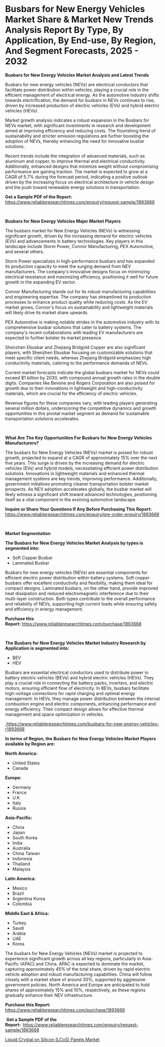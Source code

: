 <p><h1>Busbars for New Energy Vehicles Market Share & Market New Trends Analysis Report By Type, By Application, By End-use, By Region, And Segment Forecasts, 2025 - 2032</h1></p><p><strong>Busbars for New Energy Vehicles Market Analysis and Latest Trends</strong></p>
<p><p>Busbars for new energy vehicles (NEVs) are electrical conductors that facilitate power distribution within vehicles, playing a crucial role in the efficient management of electrical energy. As the automotive industry shifts towards electrification, the demand for busbars in NEVs continues to rise, driven by increased production of electric vehicles (EVs) and hybrid electric vehicles (HEVs).</p><p>Market growth analysis indicates a robust expansion in the Busbars for NEVs market, with significant investments in research and development aimed at improving efficiency and reducing costs. The flourishing trend of sustainability and stricter emission regulations are further boosting the adoption of NEVs, thereby enhancing the need for innovative busbar solutions.</p><p>Recent trends include the integration of advanced materials, such as aluminum and copper, to improve thermal and electrical conductivity. Additionally, enhanced designs that minimize weight without compromising performance are gaining traction. The market is expected to grow at a CAGR of 5.7% during the forecast period, indicating a positive outlook driven by the increasing focus on electrical architecture in vehicle design and the push toward renewable energy solutions in transportation.</p></p>
<p><strong>Get a Sample PDF of the Report:&nbsp;</strong> <a href="https://www.reliableresearchtimes.com/enquiry/request-sample/1893668?utm_campaign=3315&utm_medium=2&utm_source=Github&utm_content=ia&utm_term=07042025&utm_id=busbars-for-new-energy-vehicles">https://www.reliableresearchtimes.com/enquiry/request-sample/1893668</a></p>
<p>&nbsp;</p>
<p><strong>Busbars for New Energy Vehicles Major Market Players</strong></p>
<p><p>The busbars market for New Energy Vehicles (NEVs) is witnessing significant growth, driven by the increasing demand for electric vehicles (EVs) and advancements in battery technologies. Key players in this landscape include Storm Power, Connor Manufacturing, PEX Automotive, and several others.</p><p>Storm Power specializes in high-performance busbars and has expanded its production capacity to meet the surging demand from NEV manufacturers. The company's innovative designs focus on minimizing electrical resistance and maximizing efficiency, positioning it well for future growth in the expanding EV sector.</p><p>Connor Manufacturing stands out for its robust manufacturing capabilities and engineering expertise. The company has streamlined its production processes to enhance product quality while reducing costs. As the EV market grows, Connor's focus on sustainability and lightweight materials will likely drive its market share upwards.</p><p>PEX Automotive is making notable strides in the automotive industry with its comprehensive busbar solutions that cater to battery systems. The company's recent collaborations with leading EV manufacturers are expected to further bolster its market presence. </p><p>Shenzhen Ebusbar and Zhejiang Bridgold Copper are also significant players, with Shenzhen Ebusbar focusing on customizable solutions that meet specific client needs, whereas Zhejiang Bridgold emphasizes high conductivity materials, catering to the performance demands of NEVs.</p><p>Current market forecasts indicate the global busbars market for NEVs could exceed $1 billion by 2030, with compound annual growth rates in the double digits. Companies like Bevone and Rogers Corporation are also poised for growth due to their innovations in lightweight and high-conductivity materials, which are crucial for the efficiency of electric vehicles. </p><p>Revenue figures for these companies vary, with leading players generating several million dollars, underscoring the competitive dynamics and growth opportunities in this pivotal market segment as demand for sustainable transportation solutions accelerates.</p></p>
<p>&nbsp;</p>
<p><strong>What Are The Key Opportunities For Busbars for New Energy Vehicles Manufacturers?</strong></p>
<p><p>The busbars for New Energy Vehicles (NEVs) market is poised for robust growth, projected to expand at a CAGR of approximately 15% over the next five years. This surge is driven by the increasing demand for electric vehicles (EVs) and hybrid models, necessitating efficient power distribution solutions. Innovations in lightweight materials and enhanced thermal management systems are key trends, improving performance. Additionally, government initiatives promoting cleaner transportation bolster market prospects. As NEV adoption accelerates globally, the busbar market will likely witness a significant shift toward advanced technologies, positioning itself as a vital component in the evolving automotive landscape.</p></p>
<p><strong>Inquire or Share Your Questions If Any Before Purchasing This Report:</strong> <a href="https://www.reliableresearchtimes.com/enquiry/pre-order-enquiry/1893668?utm_campaign=3315&utm_medium=2&utm_source=Github&utm_content=ia&utm_term=07042025&utm_id=busbars-for-new-energy-vehicles">https://www.reliableresearchtimes.com/enquiry/pre-order-enquiry/1893668</a></p>
<p>&nbsp;</p>
<p><strong>Market Segmentation</strong></p>
<p><strong>The Busbars for New Energy Vehicles Market Analysis by types is segmented into:</strong></p>
<p><ul><li>Soft Copper Busbar</li><li>Laminated Busbar</li></ul></p>
<p><p>Busbars for new energy vehicles (NEVs) are essential components for efficient electric power distribution within battery systems. Soft copper busbars offer excellent conductivity and flexibility, making them ideal for compact designs. Laminated busbars, on the other hand, provide improved heat dissipation and reduced electromagnetic interference due to their multi-layer construction. Both types contribute to the overall performance and reliability of NEVs, supporting high current loads while ensuring safety and efficiency in energy management.</p></p>
<p><strong>Purchase this Report:&nbsp;</strong><a href="https://www.reliableresearchtimes.com/purchase/1893668?utm_campaign=3315&utm_medium=2&utm_source=Github&utm_content=ia&utm_term=07042025&utm_id=busbars-for-new-energy-vehicles">https://www.reliableresearchtimes.com/purchase/1893668</a></p>
<p>&nbsp;</p>
<p><strong>The Busbars for New Energy Vehicles Market Industry Research by Application is segmented into:</strong></p>
<p><ul><li>BEV</li><li>HEV</li></ul></p>
<p><p>Busbars are essential electrical conductors used to distribute power in battery electric vehicles (BEVs) and hybrid electric vehicles (HEVs). They play a crucial role in connecting the battery packs, inverters, and electric motors, ensuring efficient flow of electricity. In BEVs, busbars facilitate high-voltage connections for rapid charging and optimal energy management. In HEVs, they manage power distribution between the internal combustion engine and electric components, enhancing performance and energy efficiency. Their compact design allows for effective thermal management and space optimization in vehicles.</p></p>
<p><a href="https://www.reliableresearchtimes.com/busbars-for-new-energy-vehicles-r1893668?utm_campaign=3315&utm_medium=2&utm_source=Github&utm_content=ia&utm_term=07042025&utm_id=busbars-for-new-energy-vehicles">&nbsp;https://www.reliableresearchtimes.com/busbars-for-new-energy-vehicles-r1893668</a></p>
<p><strong>In terms of Region, the Busbars for New Energy Vehicles Market Players available by Region are:</strong></p>
<p>
    <p> <strong> North America: </strong>
        <ul>
            <li>United States</li>
            <li>Canada</li>
        </ul>
        </p> 
    <p> <strong> Europe: </strong>
        <ul>
            <li>Germany</li>
            <li>France</li>
            <li>U.K.</li>
            <li>Italy</li>
            <li>Russia</li>
        </ul>
        </p> 
    <p> <strong> Asia-Pacific: </strong>
        <ul>
            <li>China</li>
            <li>Japan</li>
            <li>South Korea</li>
            <li>India</li>
            <li>Australia</li>
            <li>China Taiwan</li>
            <li>Indonesia</li>
            <li>Thailand</li>
            <li>Malaysia</li>
        </ul>
        </p> 
    <p> <strong> Latin America: </strong>
        <ul>
            <li>Mexico</li>
            <li>Brazil</li>
            <li>Argentina Korea</li>
            <li>Colombia</li>
        </ul>
        </p> 
    <p> <strong> Middle East & Africa: </strong>
        <ul>
            <li>Turkey</li>
            <li>Saudi</li>
            <li>Arabia</li>
            <li>UAE</li>
            <li>Korea</li>
        </ul>
    </p>
    </p>
<p><p>The busbars for New Energy Vehicles (NEVs) market is projected to experience significant growth across all key regions, particularly in Asia-Pacific (APAC) and China. APAC is expected to dominate the market, capturing approximately 45% of the total share, driven by rapid electric vehicle adoption and robust manufacturing capabilities. China will follow closely with a market share of around 30%, supported by aggressive government policies. North America and Europe are anticipated to hold shares of approximately 15% and 10%, respectively, as these regions gradually enhance their NEV infrastructure.</p></p>
<p><strong>Purchase this Report: </strong><a href="https://www.reliableresearchtimes.com/purchase/1893668?utm_campaign=3315&utm_medium=2&utm_source=Github&utm_content=ia&utm_term=07042025&utm_id=busbars-for-new-energy-vehicles">https://www.reliableresearchtimes.com/purchase/1893668</a></p>
<p>&nbsp;<strong>Get a Sample PDF of the Report:&nbsp;&nbsp;</strong><a href="https://www.reliableresearchtimes.com/enquiry/request-sample/1893668?utm_campaign=3315&utm_medium=2&utm_source=Github&utm_content=ia&utm_term=07042025&utm_id=busbars-for-new-energy-vehicles">https://www.reliableresearchtimes.com/enquiry/request-sample/1893668</a></p>
<p><strong></strong></p>
<p><p><a href="https://github.com/kolffmaris58/Market-Research-Report-List-1/blob/main/liquid-crystal-on-silicon-lcos-panels-market.md?utm_campaign=3315&utm_medium=2&utm_source=Github&utm_content=ia&utm_term=07042025&utm_id=busbars-for-new-energy-vehicles">Liquid Crystal on Silicon (LCoS) Panels Market</a></p></p>